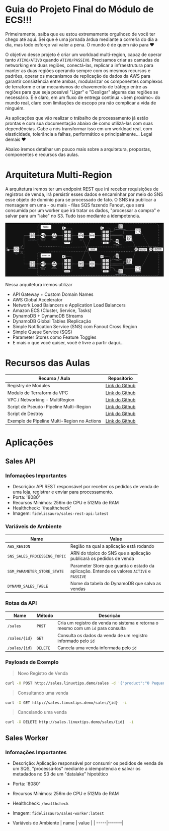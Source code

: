 
# Guia do Projeto Final do Módulo de ECS!!!

Primeiramente, saiba que eu estou extremamente orgulhoso de você ter chego até aqui. Sei que é uma jornada árdua mediante a correria do dia a dia, mas todo esforço vai valer a pena. O mundo é de quem não para :heart: 

O objetivo desse projeto é criar um workload multi-region, capaz de operar tanto `ATIVO/ATIVO` quando `ATIVO/PASSIVO`. Precisamos criar as camadas de networking em duas regiões, conectá-las, replicar a infraestrutura para manter as duas regiões operando sempre com os mesmos recursos e padrões, operar os mecanismos de replicação de dados da AWS para garantir consistência entre ambas, modularizar os componentes complexos de terraform e criar mecanismos de chavemento de tráfego entre as regiões para que seja possível "Ligar" e "Desligar" alguma das regiões se necessário. E é claro, em um fluxo de entrega contínua ~bem proximo~ do mundo real, claro com limitações de escopo pra não complicar a vida de ninguém.

As aplicações que vão realizar o trábalho de processamento já estão prontas e com sua documentação abaixo de como utilizá-las com suas dependências. Cabe a nós transformar isso em um workload real, com elasticidade, tolerância a falhas, performático e principalmente... Legal demais :heart: 

Abaixo iremos detalhar um pouco mais sobre a arquitetura, propostas, componentes e recursos das aulas. 

# Arquitetura Multi-Region

A arquitetura iremos ter um endpoint REST que irá receber requisições de registros de venda, irá persistir esses dados e encaminhar por meio do SNS esse objeto de domínio para se processado de fato. O SNS irá publicar a mensagem em uma - ou mais - filas SQS fazendo Fanout, que será consumida por um worker que irá tratar os dados, "processar a compra" e salvar para um "lake" no S3. Tudo isso mediante a idempotencia. 

![Arquitetura Multi-Region](/assets/projeto-final-ecs.drawio.png)


Nessa arquitetura iremos utilizar 

* API Gateway + Custom Domain Names
* AWS Global Accelerator
* Network Load Balancers e Application Load Balancers
* Amazon ECS (Cluster, Service, Tasks)
* DynamoDB + DynamoDB Streams
* DynamoDB Global Tables (Replicação
* Simple Notification Service (SNS) com Fanout Cross Region
* Simple Queue Service (SQS)
* Parameter Stores como Feature Toggles
* E mais o que você quiser, você é livre a partir daqui... 


# Recursos das Aulas

| Recurso / Aula                             | Repositório                                                                                         |
|--------------------------------------------|-----------------------------------------------------------------------------------------------------|
| Registry de Modules                        | [Link do Github](https://github.com/msfidelis/linuxtips-curso-containers-aws-modules)               |
| Modulo de Terraform da VPC                 | [Link do Github](https://github.com/msfidelis/linuxtips-curso-containers-aws-modules/vpc)           |
| VPC / Networking - MultiRegion             | [Link do Github](https://github.com/msfidelis/linuxtips-curso-containers-aws-multiregion-vpc)       |
| Script de Pseudo-Pipeline Multi-Region     | [Link do Github](/extras/ecs-projeto-final/pipeline.sh)                                             |
| Script de Destroy                          | [Link do Github](/extras/ecs-projeto-final/pipeline-destroy.sh)                                     |
| Exemplo de Pipeline Multi-Region no Actions| [Link do Github](/extras/ecs-projeto-final/workflows/multiregion.yml)                               |



# Aplicações 

## Sales API

### Infomações Importantes

* Descrição: API REST responsável por receber os pedidos de venda de uma loja, registrar e enviar para processamento. 
* Porta: '8080'
* Recursos Mínimos: 256m de CPU e 512Mb de RAM
* Healthcheck: '/healthcheck'
* Imagem: `fidelissauro/sales-rest-api:latest`

### Variáveis de Ambiente

| Name                          | Value                                                                                     |
|-------------------------------|-------------------------------------------------------------------------------------------|
| `AWS_REGION`                  | Região na qual a aplicação está rodando                                                   |
| `SNS_SALES_PROCESSING_TOPIC`  | ARN do tópico do SNS que a aplicação publicará os pedidos de venda                        |
| `SSM_PARAMETER_STORE_STATE`   | Parameter Store que guarda o estado da aplicação. Entende os valores `ACTIVE` e `PASSIVE` |
| `DYNAMO_SALES_TABLE`          | Nome da tabela do DynamoDB que salva as vendas                                            |

### Rotas da API 

| Name          | Método    | Descrição                                                                                 |
|---------------|-----------|-------------------------------------------------------------------------------------------|
| `/sales`      | `POST`    | Cria um registro de venda no sistema e retorna o mesmo com um `id` para consulta          |
| `/sales/{id}` | `GET`     | Consulta os dados da venda de um registro informado pelo `id`                             |
| `/sales/{id}` | `DELETE`  | Cancela uma venda informada pelo `id`                                                     |


### Payloads de Exemplo

> Novo Registro de Venda

```bash
curl -X POST http://sales.linuxtips.demo/sales -d '{"product":"O Pequeno Principe", "amount": 14.00}' -i
```

> Consultando uma venda

```bash
curl -X GET http://sales.linuxtips.demo/sales/{id}  -i
```


> Cancelando uma venda

```bash
curl -X DELETE http://sales.linuxtips.demo/sales/{id}  -i
```


## Sales Worker

### Infomações Importantes

* Descrição: Aplicação responsável por consumir os pedidos de venda de um SQS, "processá-los" mediante a idempotencia e salvar os metadados no S3 de um "datalake" hipotético
* Porta: '8080'
* Recursos Mínimos: 256m de CPU e 512Mb de RAM
* Healthcheck: `/healthcheck`
* Imagem: `fidelissauro/sales-worker:latest`


* Variáveis de Ambiente
| name | value |
| -----|-------|

